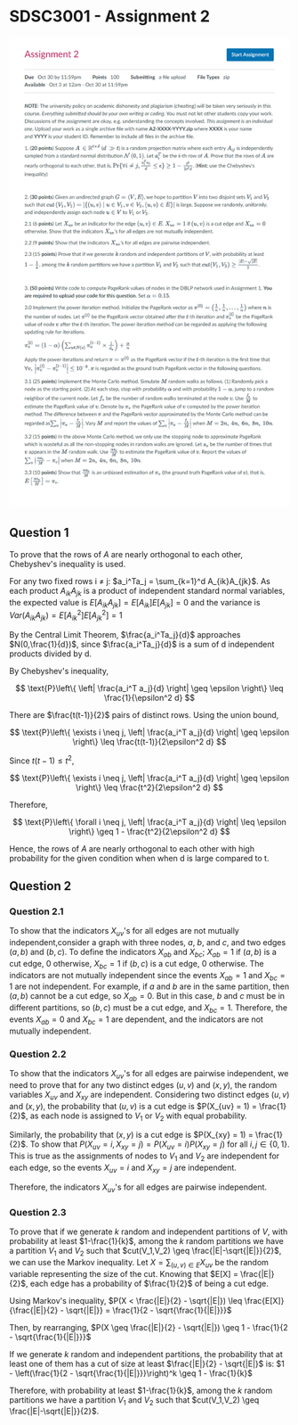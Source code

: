 # SDSC3001 - Assignment 2

![Assignment_2](./SDSC3001%20-%20Assignment%202.png)

## Question 1

To prove that the rows of $A$ are nearly orthogonal to each other, Chebyshev's inequality is used.

For any two fixed rows i ≠ j: $a_i^Ta_j = \sum_{k=1}^d A_{ik}A_{jk}$. As each product $A_{ik}A_{jk}$ is a product of independent standard normal variables, the expected value is $E[A_{ik}A_{jk}] = E[A_{ik}]E[A_{jk}] = 0$ and the variance is $Var(A_{ik}A_{jk}) = E[A_{ik}^2]E[A_{jk}^2] = 1$

By the Central Limit Theorem, $\frac{a_i^Ta_j}{d}$ approaches $N(0,\frac{1}{d})$, since $\frac{a_i^Ta_j}{d}$ is a sum of d independent products divided by d.

By Chebyshev's inequality,

$$
\text{P}\left\{ \left| \frac{a_i^T a_j}{d} \right| \geq \epsilon \right\} \leq \frac{1}{\epsilon^2 d}
$$

There are $\frac{t(t-1)}{2}$ pairs of distinct rows. Using the union bound,

$$
\text{P}\left\{ \exists i \neq j, \left| \frac{a_i^T a_j}{d} \right| \geq \epsilon \right\} \leq \frac{t(t-1)}{2\epsilon^2 d}
$$

Since $t(t-1) \leq t^2$,

$$
\text{P}\left\{ \exists i \neq j, \left| \frac{a_i^T a_j}{d} \right| \geq \epsilon \right\} \leq \frac{t^2}{2\epsilon^2 d}
$$

Therefore,

$$
\text{P}\left\{ \forall i \neq j, \left| \frac{a_i^T a_j}{d} \right| \leq \epsilon \right\} \geq 1 - \frac{t^2}{2\epsilon^2 d}
$$

Hence, the rows of $A$ are nearly orthogonal to each other with high probability for the given condition when when d is large compared to t.

## Question 2

### Question 2.1

To show that the indicators $X_{uv}$'s for all edges are not mutually independent,consider a graph with three nodes, $a$, $b$, and $c$, and two edges $(a, b)$ and $(b, c)$. To define the indicators $X_{ab}$ and $X_{bc}$; $X_{ab} = 1$ if $(a, b)$ is a cut edge, $0$ otherwise, $X_{bc} = 1$ if $(b, c)$ is a cut edge, $0$ otherwise. The indicators are not mutually independent since the events $X_{ab} = 1$ and $X_{bc} = 1$ are not independent. For example, if $a$ and $b$ are in the same partition, then $(a, b)$ cannot be a cut edge, so $X_{ab} = 0$. But in this case, $b$ and $c$ must be in different partitions, so $(b, c)$ must be a cut edge, and $X_{bc} = 1$. Therefore, the events $X_{ab} = 0$ and $X_{bc} = 1$ are dependent, and the indicators are not mutually independent.

### Question 2.2

To show that the indicators $X_{uv}$'s for all edges are pairwise independent, we need to prove that for any two distinct edges $(u, v)$ and $(x, y)$, the random variables $X_{uv}$ and $X_{xy}$ are independent. Considering two distinct edges $(u, v)$ and $(x, y)$, the probability that $(u, v)$ is a cut edge is $P(X_{uv} = 1) = \frac{1}{2}$, as each node is assigned to $V_1$ or $V_2$ with equal probability.

Similarly, the probability that $(x, y)$ is a cut edge is $P(X_{xy} = 1) = \frac{1}{2}$. To show that $P(X_{uv} = i, X_{xy} = j) = P(X_{uv} = i) P(X_{xy} = j)$ for all $i, j \in \{0, 1\}$. This is true as the assignments of nodes to $V_1$ and $V_2$ are independent for each edge, so the events $X_{uv} = i$ and $X_{xy} = j$ are independent.

Therefore, the indicators $X_{uv}$'s for all edges are pairwise independent.

### Question 2.3

To prove that if we generate $k$ random and independent partitions of $V$, with probability at least $1-\frac{1}{k}$, among the $k$ random partitions we have a partition $V_1$ and $V_2$ such that $cut(V_1,V_2) \geq \frac{|E|-\sqrt{|E|}}{2}$, we can use the Markov inequality. Let $X = \sum_{(u,v) \in E} X_{uv}$ be the random variable representing the size of the cut. Knowing that $E[X] = \frac{|E|}{2}$, each edge has a probability of $\frac{1}{2}$ of being a cut edge.

Using Markov's inequality,
$P(X < \frac{|E|}{2} - \sqrt{|E|}) \leq \frac{E[X]}{\frac{|E|}{2} - \sqrt{|E|}} = \frac{1}{2 - \sqrt{\frac{1}{|E|}}}$

Then, by rearranging,
$P(X \geq \frac{|E|}{2} - \sqrt{|E|}) \geq 1 - \frac{1}{2 - \sqrt{\frac{1}{|E|}}}$

If we generate $k$ random and independent partitions, the probability that at least one of them has a cut of size at least $\frac{|E|}{2} - \sqrt{|E|}$ is:
$1 - \left(\frac{1}{2 - \sqrt{\frac{1}{|E|}}}\right)^k \geq 1 - \frac{1}{k}$

Therefore, with probability at least $1-\frac{1}{k}$, among the $k$ random partitions we have a partition $V_1$ and $V_2$ such that $cut(V_1,V_2) \geq \frac{|E|-\sqrt{|E|}}{2}$.

